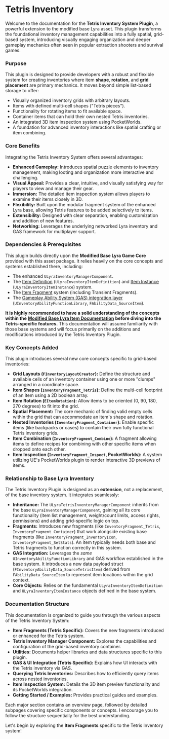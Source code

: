 # Tetris Inventory

Welcome to the documentation for the **Tetris Inventory System Plugin**, a powerful extension to the modified base Lyra asset. This plugin transforms the foundational inventory management capabilities into a fully spatial, grid-based system, introducing visually engaging organization and deeper gameplay mechanics often seen in popular extraction shooters and survival games.

### Purpose

This plugin is designed to provide developers with a robust and flexible system for creating inventories where item **shape**, **rotation**, and **grid placement** are primary mechanics. It moves beyond simple list-based storage to offer:

* Visually organized inventory grids with arbitrary layouts.
* Items with defined multi-cell shapes ("Tetris pieces").
* Functionality for rotating items to fit available space.
* Container items that can hold their own nested Tetris inventories.
* An integrated 3D item inspection system using PocketWorlds.
* A foundation for advanced inventory interactions like spatial crafting or item combining.

### Core Benefits

Integrating the Tetris Inventory System offers several advantages:

* **Enhanced Gameplay:** Introduces spatial puzzle elements to inventory management, making looting and organization more interactive and challenging.
* **Visual Appeal:** Provides a clear, intuitive, and visually satisfying way for players to view and manage their gear.
* **Immersion:** The detailed item inspection system allows players to examine their items closely in 3D.
* **Flexibility:** Built upon the modular fragment system of the enhanced Lyra base, allowing Tetris features to be added selectively to items.
* **Extensibility:** Designed with clear separation, enabling customization and addition of new features.
* **Networking:** Leverages the underlying networked Lyra inventory and GAS framework for multiplayer support.

### Dependencies & Prerequisites

This plugin builds directly upon the **Modified Base Lyra Game Core** provided with this asset package. It relies heavily on the core concepts and systems established there, including:

* The enhanced `ULyraInventoryManagerComponent`.
* The [Item Definition](../../base-lyra-modified/items/items-and-fragments/item-definition.md) (`ULyraInventoryItemDefinition`) and [Item Instance ](../../base-lyra-modified/items/items-and-fragments/item-instance.md)(`ULyraInventoryItemInstance`) system.
* The [Item Fragment](../../base-lyra-modified/items/items-and-fragments/item-fragments.md) system (including Transient Fragments).
* The [Gameplay Ability System (GAS) integration layer](../../base-lyra-modified/items/gas-and-ui-integration-layer/) (`UInventoryAbilityFunctionLibrary`, `FAbilityData_SourceItem`).

**It is highly recommended to have a solid understanding of the concepts within the** [**Modified Base Lyra Item Documentation**](../../base-lyra-modified/items/) **before diving into the Tetris-specific features.** This documentation will assume familiarity with those base systems and will focus primarily on the additions and modifications introduced by the Tetris Inventory Plugin.

### Key Concepts Added

This plugin introduces several new core concepts specific to grid-based inventories:

* **Grid Layouts (`FInventoryLayoutCreator`):** Define the structure and available cells of an inventory container using one or more "clumps" arranged in a coordinate space.
* **Item Shapes (`InventoryFragment_Tetris`):** Define the multi-cell footprint of an item using a 2D boolean array.
* **Item Rotation (`EItemRotation`):** Allow items to be oriented (0, 90, 180, 270 degrees) to fit into the grid.
* **Spatial Placement:** The core mechanic of finding valid empty cells within the grid that can accommodate an item's shape and rotation.
* **Nested Inventories (`InventoryFragment_Container`):** Enable specific items (like backpacks or cases) to contain their own fully functional Tetris inventory grids.
* **Item Combination (`InventoryFragment_Combine`):** A fragment allowing items to define recipes for combining with other specific items when dropped onto each other.
* **Item Inspection (`InventoryFragment_Inspect`, PocketWorlds):** A system utilizing UE's PocketWorlds plugin to render interactive 3D previews of items.

### Relationship to Base Lyra Inventory

The Tetris Inventory Plugin is designed as an **extension**, not a replacement, of the base inventory system. It integrates seamlessly:

* **Inheritance:** The `ULyraTetrisInventoryManagerComponent` inherits from the base `ULyraInventoryManagerComponent`, gaining all its core functionality (item list management, weight/count limits, access rights, permissions) and adding grid-specific logic on top.
* **Fragments:** Introduces new fragments (like `InventoryFragment_Tetris`, `InventoryFragment_Container`) that work alongside existing base fragments (like `InventoryFragment_InventoryIcon`, `InventoryFragment_SetStats`). An item typically needs both base and Tetris fragments to function correctly in this system.
* **GAS Integration:** Leverages the _same_ `UInventoryAbilityFunctionLibrary` and GAS workflow established in the base system. It introduces a new data payload struct (`FInventoryAbilityData_SourceTetrisItem`) derived from `FAbilityData_SourceItem` to represent item locations within the grid context.
* **Core Objects:** Relies on the fundamental `ULyraInventoryItemDefinition` and `ULyraInventoryItemInstance` objects defined in the base system.

### Documentation Structure

This documentation is organized to guide you through the various aspects of the Tetris Inventory System:

* **Item Fragments (Tetris Specific):** Covers the new fragments introduced or enhanced for the Tetris system.
* **Tetris Inventory Manager Component:** Explores the capabilities and configuration of the grid-based inventory container.
* **Utilities:** Documents helper libraries and data structures specific to this plugin.
* **GAS & UI Integration (Tetris Specific):** Explains how UI interacts with the Tetris inventory via GAS.
* **Querying Tetris Inventories:** Describes how to efficiently query items across nested inventories.
* **Item Inspection System:** Details the 3D item preview functionality and its PocketWorlds integration.
* **Getting Started / Examples:** Provides practical guides and examples.

Each major section contains an overview page, followed by detailed subpages covering specific components or concepts. I encourage you to follow the structure sequentially for the best understanding.

Let's begin by exploring the **Item Fragments** specific to the Tetris Inventory system!
